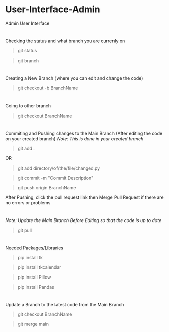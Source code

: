# User-Interface-Admin
Admin User Interface
#
Checking the status and what branch you are currenly on
> git status

> git branch
#
Creating a New Branch (where you can edit and change the code)
> git checkout -b BranchName
#
Going to other branch
> git checkout BranchName
#
Commiting and Pushing changes to the Main Branch (After editing the code on your created branch)
*Note: This is done in your created branch*

> git add .

OR

> git add directory/of/the/file/changed.py


> git commit -m "Commit Description"

> git push origin BranchName

After Pushing, click the pull request link then Merge Pull Request if there are no errors or problems
#
*Note: Update the Main Branch Before Editing so that the code is up to date*
> git pull

#
Needed Packages/Libraries
> pip install tk

> pip install tkcalendar

> pip install Pillow

> pip install Pandas

#
Update a Branch to the latest code from the Main Branch
>git checkout BranchName

>git merge main
